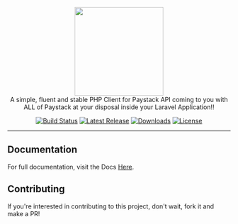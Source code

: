 <p align="center">
    <a href="https://paystack.com/" target="_blank"><img width="200" src="https://s3-eu-west-1.amazonaws.com/pstk-blog-staging/images/articles/Paystack-mark.png"></a><br>
    A simple, fluent and stable PHP Client for Paystack API coming to you with ALL of Paystack at your disposal inside your Laravel Application!!
</p>

<p align="center">
    <a href="https://travis-ci.org/bosunski/lpaystack"><img src="https://travis-ci.com/bosunski/lpaystack.svg?branch=master" alt="Build Status"></a>
    <a href="https://github.com/bosunski/lpaystack/releases"><img src="https://img.shields.io/packagist/v/xeviant/laravel-paystack.svg" alt="Latest Release"></a>
    <a href="https://packagist.org/xeviant/laravel-paystack"><img src="https://img.shields.io/packagist/dt/xeviant/laravel-paystack.svg" alt="Downloads"></a>
    <a href="https://github.com/bosunski/lpaystack/blob/master/LICENSE"><img src="https://img.shields.io/github/license/bosunski/laravel-paystack.svg" alt="License"></a>
</p>

------

## Documentation

For full documentation, visit the Docs [Here](https://paystack-client.herokuapp.com/#/laravel).

## Contributing

If you're interested in contributing to this project, don't wait, fork it and make a PR!
